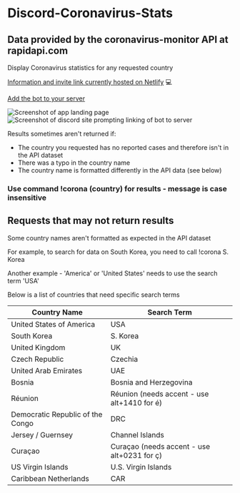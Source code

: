 # Discord-Coronavirus-Stats

## Data provided by the coronavirus-monitor API at rapidapi.com
Display Coronavirus statistics for any requested country

[Information and invite link currently hosted on Netlify](https://coronavirusdiscordbot.netlify.app/) 💻

[Add the bot to your server](https://discordapp.com/api/oauth2/authorize?client_id=690346398151082044&permissions=67584&scope=bot) 

![Screenshot of app landing page](https://i.imgur.com/ZAAEWFvl.png)
![Screenshot of discord site prompting linking of bot to server](https://i.imgur.com/iSsipOAl.png)

Results sometimes aren't returned if:
  - The country you requested has no reported cases and therefore isn't in the API dataset
  - There was a typo in the country name
  - The country name is formatted differently in the API data (see below)
  
### Use command !corona (country) for results - message is case insensitive
 
## Requests that may not return results
Some country names aren't formatted as expected in the API dataset

For example, to search for data on South Korea, you need to call !corona S. Korea

Another example - 'America' or 'United States' needs to use the search term 'USA'

Below is a list of countries that need specific search terms

Country Name | Search Term
------------ | ------------
United States of America | USA
South Korea | S. Korea
United Kingdom | UK
Czech Republic | Czechia
United Arab Emirates | UAE
Bosnia | Bosnia and Herzegovina
Réunion | Réunion (needs accent - use alt+1410 for é)
Democratic Republic of the Congo | DRC
Jersey / Guernsey | Channel Islands
Curaçao | Curaçao (needs accent - use alt+0231 for ç)
US Virgin Islands | U.S. Virgin Islands
Caribbean Netherlands | CAR

